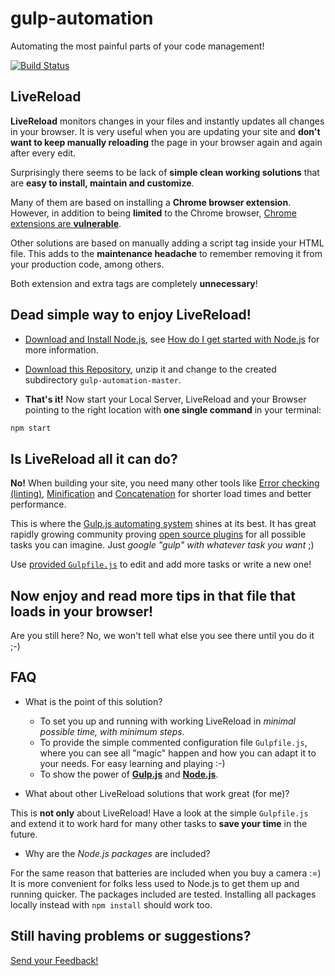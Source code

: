 # gulp-automation
Automating the most painful parts of your code management!

[![Build
Status](https://travis-ci.org/dmitriz/gulp-automation.svg?branch=master)](https://travis-ci.org/dmitriz/gulp-automation)

## LiveReload
**LiveReload** monitors changes in your files and instantly updates all changes in your browser. It is very useful when you are updating your site and **don't want to keep manually reloading** the page in your browser again and again after every edit.

Surprisingly there seems to be lack of **simple clean working solutions** that are **easy to install, maintain and customize**. 

Many of them are based on installing a **Chrome browser extension**. However, in addition to being **limited** to the Chrome browser, [Chrome extensions are **vulnerable**](http://www.techrepublic.com/blog/it-security/chrome-extensions-are-vulnerable-advantage-bad-guys/).

Other solutions are based on manually adding a script tag inside your HTML file. This adds to the **maintenance headache** to remember removing it from your production code, among others.

Both extension and extra tags are completely **unnecessary**!

## Dead simple way to enjoy LiveReload!

- [Download and Install Node.js](https://nodejs.org/download/), see [How do I get started with Node.js](http://stackoverflow.com/questions/2353818/how-do-i-get-started-with-node-js) for more information.

- [Download this Repository](https://github.com/dmitriz/gulp-automation/archive/master.zip),
unzip it and change to the created subdirectory `gulp-automation-master`.

- **That's it!** Now start your Local Server, LiveReload and your Browser pointing to the right location with **one single command** in your terminal:
```sh
npm start
```

## Is LiveReload all it can do?

**No!** When building your site, you need many other tools like [Error checking (linting)](http://stackoverflow.com/questions/8503559/what-is-linting), [Minification](http://en.wikipedia.org/wiki/Minification_(programming)) and [Concatenation](https://hacks.mozilla.org/2012/12/fantastic-front-end-performance-part-1-concatenate-compress-cache-a-node-js-holiday-season-part-4/) for shorter load times and better performance. 

This is where the [Gulp.js automating system](http://gulpjs.com/) shines at its best. It has great rapidly growing community proving [open source plugins](http://gulpjs.com/plugins/) for all possible tasks you can imagine. Just <em>google "gulp" with whatever task you want</em> ;)

Use [provided `Gulpfile.js`](https://github.com/dmitriz/gulp-automation/blob/master/Gulpfile.js) to edit and add more tasks or write a new one!


## Now enjoy and read more tips in that file that loads in your browser!

Are you still here? No, we won't tell what else you see there until you do it ;-)


## FAQ

- What is the point of this solution?

  - To set you up and running with working LiveReload in *minimal possible time, with minimum steps*.
  - To provide the simple commented configuration file `Gulpfile.js`, where you can see all "magic" happen and how you can adapt it to your needs. For easy learning and playing :-)
  - To show the power of [**Gulp.js**](http://gulpjs.com/) and [**Node.js**](https://nodejs.org/).

- What about other LiveReload solutions that work great (for me)?

This is **not only** about LiveReload! 
Have a look at the simple `Gulpfile.js` and extend it to work hard for
many other tasks to **save your time** in the future.

- Why are the *Node.js packages* are included?

For the same reason that batteries are included when you buy a camera :=)
It is more convenient for folks less used to Node.js to get them up and running quicker.
The packages included are tested. 
Installing all packages locally instead with `npm install` should work too.


## Still having problems or suggestions?

[Send your Feedback!](https://github.com/dmitriz/gulp-automation/issues/new)
